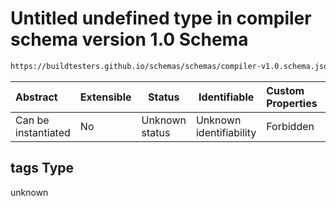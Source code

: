 # Untitled undefined type in compiler schema version 1.0 Schema

```txt
https://buildtesters.github.io/schemas/schemas/compiler-v1.0.schema.json#/properties/tags
```




| Abstract            | Extensible | Status         | Identifiable            | Custom Properties | Additional Properties | Access Restrictions | Defined In                                                                             |
| :------------------ | ---------- | -------------- | ----------------------- | :---------------- | --------------------- | ------------------- | -------------------------------------------------------------------------------------- |
| Can be instantiated | No         | Unknown status | Unknown identifiability | Forbidden         | Allowed               | none                | [compiler-v1.0.schema.json\*](../out/compiler-v1.0.schema.json "open original schema") |

## tags Type

unknown
